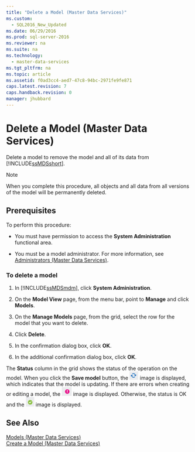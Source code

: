 ```yaml
---
title: "Delete a Model (Master Data Services)"
ms.custom: 
  - SQL2016_New_Updated
ms.date: 06/29/2016
ms.prod: sql-server-2016
ms.reviewer: na
ms.suite: na
ms.technology: 
  - master-data-services
ms.tgt_pltfrm: na
ms.topic: article
ms.assetid: f0ad3cc4-aed7-47c8-94bc-2971fe9fe871
caps.latest.revision: 7
caps.handback.revision: 0
manager: jhubbard
---
```

# Delete a Model (Master Data Services)
Delete a model to remove the model and all of its data from [!INCLUDE[ssMDSshort](../../Topics/TopicNameContainA/tokens/ssMDSshort_md.md)].  
  
> [!NOTE]  
>  When you complete this procedure, all objects and all data from all versions of the model will be permanently deleted.  
  
## Prerequisites  
 To perform this procedure:  
  
-   You must have permission to access the **System Administration** functional area.  
  
-   You must be a model administrator. For more information, see [Administrators (Master Data Services)](../../Topics/TopicNameNotContainA/Administrators--Master-Data-Services-.md).  
  
### To delete a model  
  
1.  In [!INCLUDE[ssMDSmdm](../../Topics/TopicNameContainA/tokens/ssMDSmdm_md.md)], click **System Administration**.  
  
2.  On the **Model View** page, from the menu bar, point to **Manage** and click **Models**.  
  
3.  On the **Manage Models** page, from the grid, select the row for the model that you want to delete.  
  
4.  Click **Delete**.  
  
5.  In the confirmation dialog box, click **OK**.  
  
6.  In the additional confirmation dialog box, click **OK**.  
  
 The **Status** column in the grid shows the status of the operation on the model. When you click the **Save model** button, the ![Updating](../../Topics/TopicNameContainA/images/mds_model_status_updating.png "mds_model_status_updating") image is displayed, which indicates that the model is updating. If there are errors when creating or editing a model, the ![Error](../../Topics/TopicNameContainA/images/mds_model_status_error.png "mds_model_status_error") image is displayed. Otherwise, the status is OK and the ![OK](../../Topics/TopicNameContainA/images/mds_model_status_ok.png "mds_model_status_ok") image is displayed.  
  
## See Also  
 [Models (Master Data Services)](../../Topics/TopicNameNotContainA/Models--Master-Data-Services-.md)   
 [Create a Model (Master Data Services)](../../Topics/TopicNameContainA/Create-a-Model--Master-Data-Services-.md)